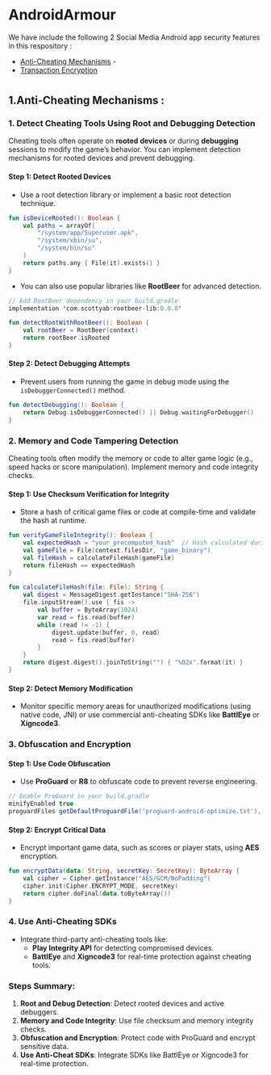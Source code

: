 # AndroidArmour

We have include the following 2 Social Media Android app security features in this respository :
- [Anti-Cheating Mechanisms](#section-1)  - 
- [Transaction Encryption](#section-2)

# <a name="section-1">
## 1.Anti-Cheating Mechanisms :

### 1. **Detect Cheating Tools Using Root and Debugging Detection**

Cheating tools often operate on **rooted devices** or during **debugging** sessions to modify the game’s behavior. You can implement detection mechanisms for rooted devices and prevent debugging.

#### **Step 1: Detect Rooted Devices**
   - Use a root detection library or implement a basic root detection technique.

```kotlin
fun isDeviceRooted(): Boolean {
    val paths = arrayOf(
        "/system/app/Superuser.apk",
        "/system/xbin/su",
        "/system/bin/su"
    )
    return paths.any { File(it).exists() }
}
```

- You can also use popular libraries like **RootBeer** for advanced detection.

```kotlin
// Add RootBeer dependency in your build.gradle
implementation 'com.scottyab:rootbeer-lib:0.0.8'

fun detectRootWithRootBeer(): Boolean {
    val rootBeer = RootBeer(context)
    return rootBeer.isRooted
}
```

#### **Step 2: Detect Debugging Attempts**
   - Prevent users from running the game in debug mode using the `isDebuggerConnected()` method.

```kotlin
fun detectDebugging(): Boolean {
    return Debug.isDebuggerConnected() || Debug.waitingForDebugger()
}
```

### 2. **Memory and Code Tampering Detection**

Cheating tools often modify the memory or code to alter game logic (e.g., speed hacks or score manipulation). Implement memory and code integrity checks.

#### **Step 1: Use Checksum Verification for Integrity**
   - Store a hash of critical game files or code at compile-time and validate the hash at runtime.

```kotlin
fun verifyGameFileIntegrity(): Boolean {
    val expectedHash = "your_precomputed_hash"  // Hash calculated during development
    val gameFile = File(context.filesDir, "game_binary")
    val fileHash = calculateFileHash(gameFile)
    return fileHash == expectedHash
}

fun calculateFileHash(file: File): String {
    val digest = MessageDigest.getInstance("SHA-256")
    file.inputStream().use { fis ->
        val buffer = ByteArray(1024)
        var read = fis.read(buffer)
        while (read != -1) {
            digest.update(buffer, 0, read)
            read = fis.read(buffer)
        }
    }
    return digest.digest().joinToString("") { "%02x".format(it) }
}
```

#### **Step 2: Detect Memory Modification**
   - Monitor specific memory areas for unauthorized modifications (using native code, JNI) or use commercial anti-cheating SDKs like **BattlEye** or **Xigncode3**.

### 3. **Obfuscation and Encryption**

#### **Step 1: Use Code Obfuscation**
   - Use **ProGuard** or **R8** to obfuscate code to prevent reverse engineering.

```groovy
// Enable ProGuard in your build.gradle
minifyEnabled true
proguardFiles getDefaultProguardFile('proguard-android-optimize.txt'), 'proguard-rules.pro'
```

#### **Step 2: Encrypt Critical Data**
   - Encrypt important game data, such as scores or player stats, using **AES** encryption.

```kotlin
fun encryptData(data: String, secretKey: SecretKey): ByteArray {
    val cipher = Cipher.getInstance("AES/GCM/NoPadding")
    cipher.init(Cipher.ENCRYPT_MODE, secretKey)
    return cipher.doFinal(data.toByteArray())
}
```

### 4. **Use Anti-Cheating SDKs**

   - Integrate third-party anti-cheating tools like:
     - **Play Integrity API** for detecting compromised devices.
     - **BattlEye** and **Xigncode3** for real-time protection against cheating tools.

### Steps Summary:
1. **Root and Debug Detection**: Detect rooted devices and active debuggers.
2. **Memory and Code Integrity**: Use file checksum and memory integrity checks.
3. **Obfuscation and Encryption**: Protect code with ProGuard and encrypt sensitive data.
4. **Use Anti-Cheat SDKs**: Integrate SDKs like BattlEye or Xigncode3 for real-time protection.

</a>


